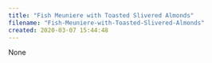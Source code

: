 ```yaml
---
title: "Fish Meuniere with Toasted Slivered Almonds"
filename: "Fish-Meuniere-with-Toasted-Slivered-Almonds"
created: 2020-03-07 15:44:48
---
```

None
